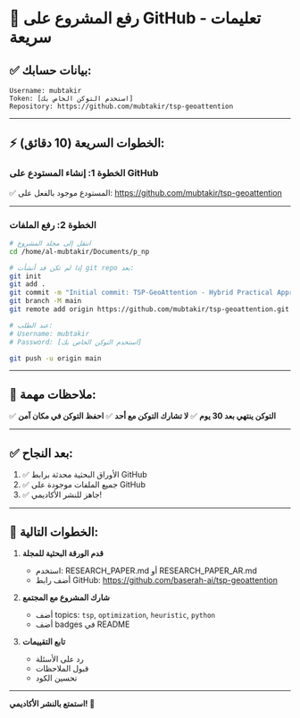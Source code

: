 # 🚀 رفع المشروع على GitHub - تعليمات سريعة

## ✅ بيانات حسابك:

```
Username: mubtakir
Token: [استخدم التوكن الخاص بك]
Repository: https://github.com/mubtakir/tsp-geoattention
```

---

## ⚡ الخطوات السريعة (10 دقائق):

### الخطوة 1: إنشاء المستودع على GitHub

✅ المستودع موجود بالفعل على:
https://github.com/mubtakir/tsp-geoattention

---

### الخطوة 2: رفع الملفات

```bash
# انتقل إلى مجلد المشروع
cd /home/al-mubtakir/Documents/p_np

# إذا لم تكن قد أنشأت git repo بعد:
git init
git add .
git commit -m "Initial commit: TSP-GeoAttention - Hybrid Practical Approach"
git branch -M main
git remote add origin https://github.com/mubtakir/tsp-geoattention.git

# عند الطلب:
# Username: mubtakir
# Password: [استخدم التوكن الخاص بك]

git push -u origin main
```

---

## 📝 ملاحظات مهمة:

✅ **التوكن ينتهي بعد 30 يوم**
✅ **لا تشارك التوكن مع أحد**
✅ **احفظ التوكن في مكان آمن**

---

## ✅ بعد النجاح:

1. ✅ الأوراق البحثية محدثة برابط GitHub
2. ✅ جميع الملفات موجودة على GitHub
3. ✅ جاهز للنشر الأكاديمي!

---

## 🎯 الخطوات التالية:

1. **قدم الورقة البحثية للمجلة**
   - استخدم: RESEARCH_PAPER.md أو RESEARCH_PAPER_AR.md
   - أضف رابط GitHub: https://github.com/baserah-ai/tsp-geoattention

2. **شارك المشروع مع المجتمع**
   - أضف topics: `tsp`, `optimization`, `heuristic`, `python`
   - أضف badges في README

3. **تابع التقييمات**
   - رد على الأسئلة
   - قبول الملاحظات
   - تحسين الكود

---

**استمتع بالنشر الأكاديمي! 🚀**

